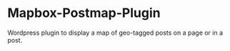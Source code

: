 # Mapbox-Postmap-Plugin

Wordpress plugin to display a map of geo-tagged posts on a page or in a post.
